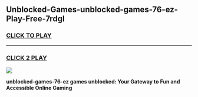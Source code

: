 
## Unblocked-Games-unblocked-games-76-ez-Play-Free-7rdgl
<h3>
<a href="https://premium76.site?title=unblocked-games-76-ez&ref=21A">CLICK TO PLAY</a></h3>
<hr>

<h3>
<a href="https://premium76.site?title=unblocked-games-76-ez&ref=21A">CLICK 2 PLAY</a>
  
</h3>

<a href="https://premium76.site?title=unblocked-games-76-ez&ref=21A"><img src="https://clearcache.store/games.png"></a>


**unblocked-games-76-ez games unblocked: Your Gateway to Fun and Accessible Online Gaming**
